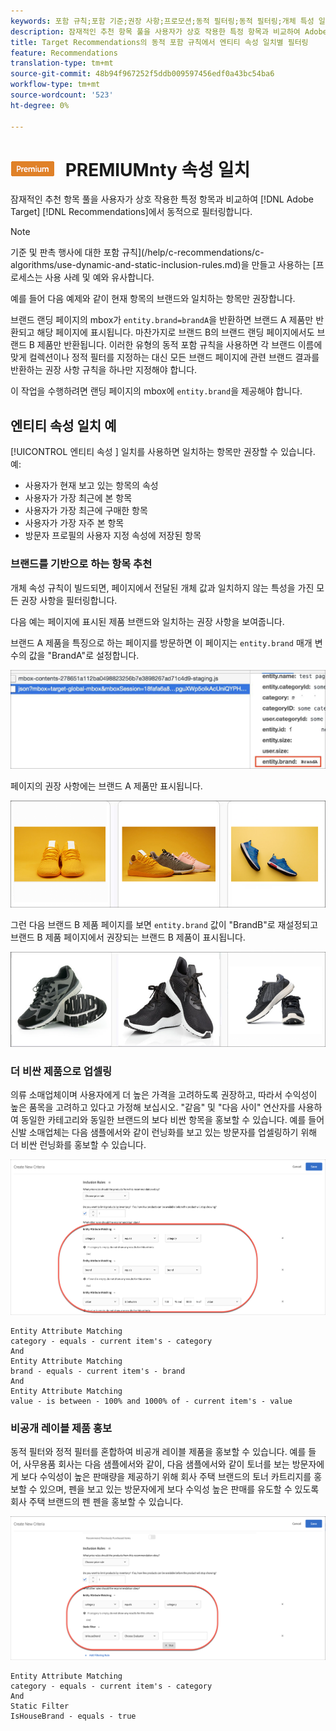 ```yaml
---
keywords: 포함 규칙;포함 기준;권장 사항;프로모션;동적 필터링;동적 필터링;개체 특성 일치
description: 잠재적인 추천 항목 풀을 사용자가 상호 작용한 특정 항목과 비교하여 Adobe Target Recommendations에서 동적으로 필터링합니다.
title: Target Recommendations의 동적 포함 규칙에서 엔티티 속성 일치별 필터링
feature: Recommendations
translation-type: tm+mt
source-git-commit: 48b94f967252f5ddb009597456edf0a43bc54ba6
workflow-type: tm+mt
source-wordcount: '523'
ht-degree: 0%

---
```



# ![](/help/assets/premium.png) PREMIUMnty 속성 일치

잠재적인 추천 항목 풀을 사용자가 상호 작용한 특정 항목과 비교하여 [!DNL Adobe Target] [!DNL Recommendations]에서 동적으로 필터링합니다.

>[!NOTE]
>
>기준 및 판촉 행사에 대한 포함 규칙](/help/c-recommendations/c-algorithms/use-dynamic-and-static-inclusion-rules.md)을 만들고 사용하는 [프로세스는 사용 사례 및 예와 유사합니다.

예를 들어 다음 예제와 같이 현재 항목의 브랜드와 일치하는 항목만 권장합니다.

브랜드 랜딩 페이지의 mbox가 `entity.brand=brandA`을 반환하면 브랜드 A 제품만 반환되고 해당 페이지에 표시됩니다. 마찬가지로 브랜드 B의 브랜드 랜딩 페이지에서도 브랜드 B 제품만 반환됩니다. 이러한 유형의 동적 포함 규칙을 사용하면 각 브랜드 이름에 맞게 컬렉션이나 정적 필터를 지정하는 대신 모든 브랜드 페이지에 관련 브랜드 결과를 반환하는 권장 사항 규칙을 하나만 지정해야 합니다.

이 작업을 수행하려면 랜딩 페이지의 mbox에 `entity.brand`을 제공해야 합니다.

## 엔티티 속성 일치 예

[!UICONTROL 엔티티 속성 ] 일치를 사용하면 일치하는 항목만 권장할 수 있습니다. 예:

* 사용자가 현재 보고 있는 항목의 속성
* 사용자가 가장 최근에 본 항목
* 사용자가 가장 최근에 구매한 항목
* 사용자가 가장 자주 본 항목
* 방문자 프로필의 사용자 지정 속성에 저장된 항목

### 브랜드를 기반으로 하는 항목 추천

개체 속성 규칙이 빌드되면, 페이지에서 전달된 개체 값과 일치하지 않는 특성을 가진 모든 권장 사항을 필터링합니다.

다음 예는 페이지에 표시된 제품 브랜드와 일치하는 권장 사항을 보여줍니다.

브랜드 A 제품을 특징으로 하는 페이지를 방문하면 이 페이지는 `entity.brand` 매개 변수의 값을 &quot;BrandA&quot;로 설정합니다.

![Target 호출 예](/help/c-recommendations/c-algorithms/assets/example-target-call.png)

페이지의 권장 사항에는 브랜드 A 제품만 표시됩니다.

![브랜드 A 추천](/help/c-recommendations/c-algorithms/assets/brandA.png)

그런 다음 브랜드 B 제품 페이지를 보면 `entity.brand` 값이 &quot;BrandB&quot;로 재설정되고 브랜드 B 제품 페이지에서 권장되는 브랜드 B 제품이 표시됩니다.

![브랜드 B 추천](/help/c-recommendations/c-algorithms/assets/brandB.png)

### 더 비싼 제품으로 업셀링

의류 소매업체이며 사용자에게 더 높은 가격을 고려하도록 권장하고, 따라서 수익성이 높은 품목을 고려하고 있다고 가정해 보십시오. &quot;같음&quot; 및 &quot;다음 사이&quot; 연산자를 사용하여 동일한 카테고리와 동일한 브랜드의 보다 비싼 항목을 홍보할 수 있습니다. 예를 들어 신발 소매업체는 다음 샘플에서와 같이 런닝화를 보고 있는 방문자를 업셀링하기 위해 더 비싼 런닝화를 홍보할 수 있습니다.

![업셀링](/help/c-recommendations/c-algorithms/assets/upsell.png)

```
Entity Attribute Matching
category - equals - current item's - category 
And 
Entity Attribute Matching
brand - equals - current item's - brand 
And 
Entity Attribute Matching
value - is between - 100% and 1000% of - current item's - value
```

### 비공개 레이블 제품 홍보

동적 필터와 정적 필터를 혼합하여 비공개 레이블 제품을 홍보할 수 있습니다. 예를 들어, 사무용품 회사는 다음 샘플에서와 같이, 다음 샘플에서와 같이 토너를 보는 방문자에게 보다 수익성이 높은 판매량을 제공하기 위해 회사 주택 브랜드의 토너 카트리지를 홍보할 수 있으며, 펜을 보고 있는 방문자에게 보다 수익성 높은 판매를 유도할 수 있도록 회사 주택 브랜드의 펜 펜을 홍보할 수 있습니다.

![하우스 브랜드](/help/c-recommendations/c-algorithms/assets/housebrand.png)

```
Entity Attribute Matching
category - equals - current item's - category 
And
Static Filter
IsHouseBrand - equals - true
```
